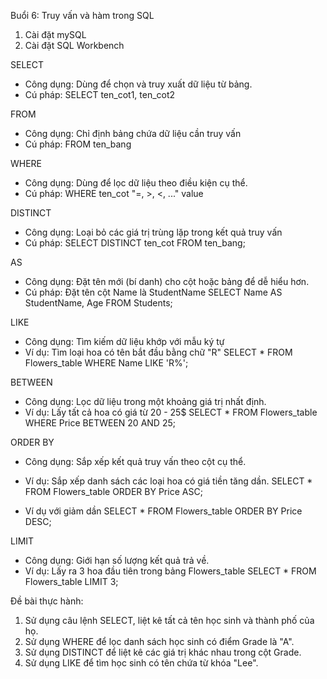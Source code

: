 Buổi 6: Truy vấn và hàm trong SQL
1. Cài đặt mySQL 
2. Cài đặt SQL Workbench 


SELECT
- Công dụng: Dùng để chọn và truy xuất dữ liệu từ bảng.
- Cú pháp: SELECT ten_cot1, ten_cot2 

FROM
- Công dụng: Chỉ định bảng chứa dữ liệu cần truy vấn
- Cú pháp: FROM ten_bang

WHERE 
- Công dụng: Dùng để lọc dữ liệu theo điều kiện cụ thể.
- Cú pháp: WHERE ten_cot "=, >, <, ..." value

DISTINCT
- Công dụng: Loại bỏ các giá trị trùng lặp trong kết quả truy vấn
- Cú pháp: SELECT DISTINCT ten_cot FROM ten_bang;

AS
- Công dụng: Đặt tên mới (bí danh) cho cột hoặc bảng để dễ hiểu hơn.
- Cú pháp: Đặt tên cột Name là StudentName
SELECT Name AS StudentName, Age FROM Students;

LIKE
- Công dụng: Tìm kiếm dữ liệu khớp với mẫu ký tự
- Ví dụ: Tìm loại hoa có tên bắt đầu bằng chữ "R"
SELECT * FROM Flowers_table
WHERE Name LIKE 'R%';

BETWEEN
- Công dụng: Lọc dữ liệu trong một khoảng giá trị nhất định.
- Ví dụ: Lấy tất cả hoa có giá từ 20 - 25$
SELECT * FROM Flowers_table
WHERE Price BETWEEN 20 AND 25;

ORDER BY
- Công dụng: Sắp xếp kết quả truy vấn theo cột cụ thể.
- Ví dụ: Sắp xếp danh sách các loại hoa có giá tiền tăng dần.
SELECT * FROM Flowers_table
ORDER BY Price ASC;

- Ví dụ với giảm dần
SELECT * FROM Flowers_table
ORDER BY Price DESC;

LIMIT
- Công dụng: Giới hạn số lượng kết quả trả về.
- Ví dụ: Lấy ra 3 hoa đầu tiên trong bảng Flowers_table
SELECT * FROM Flowers_table
LIMIT 3;


Đề bài thực hành: 
1. Sử dụng câu lệnh SELECT, liệt kê tất cả tên học sinh và thành phố của họ.
2. Sử dụng WHERE để lọc danh sách học sinh có điểm Grade là "A".
3. Sử dụng DISTINCT để liệt kê các giá trị khác nhau trong cột Grade.
4. Sử dụng LIKE để tìm học sinh có tên chứa từ khóa "Lee".